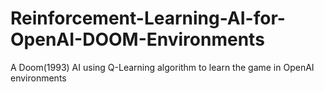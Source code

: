 # Reinforcement-Learning-AI-for-OpenAI-DOOM-Environments
A Doom(1993) AI using Q-Learning algorithm to learn the game in OpenAI environments

